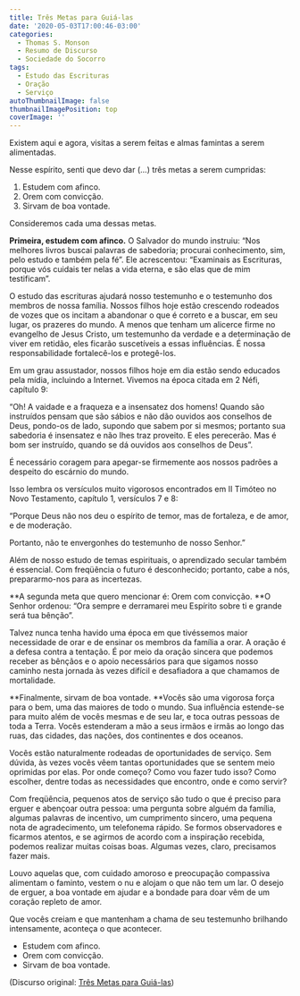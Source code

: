 ```yaml
---
title: Três Metas para Guiá-las
date: '2020-05-03T17:00:46-03:00'
categories:
  - Thomas S. Monson
  - Resumo de Discurso
  - Sociedade do Socorro
tags:
  - Estudo das Escrituras
  - Oração
  - Serviço
autoThumbnailImage: false
thumbnailImagePosition: top
coverImage: ''
---
```

Existem aqui e agora, visitas a serem feitas e almas famintas a serem alimentadas. 

Nesse espírito, senti que devo dar (...) três metas a serem cumpridas:

1. Estudem com afinco.
2. Orem com convicção.
3. Sirvam de boa vontade.

Consideremos cada uma dessas metas. 

**Primeira, estudem com afinco.** O Salvador do mundo instruiu: “Nos melhores livros buscai palavras de sabedoria; procurai conhecimento, sim, pelo estudo e também pela fé”. Ele acrescentou: “Examinais as Escrituras, porque vós cuidais ter nelas a vida eterna, e são elas que de mim testificam”.

O estudo das escrituras ajudará nosso testemunho e o testemunho dos membros de nossa família. Nossos filhos hoje estão crescendo rodeados de vozes que os incitam a abandonar o que é correto e a buscar, em seu lugar, os prazeres do mundo. A menos que tenham um alicerce firme no evangelho de Jesus Cristo, um testemunho da verdade e a determinação de viver em retidão, eles ficarão suscetíveis a essas influências. É nossa responsabilidade fortalecê-los e protegê-los.

Em um grau assustador, nossos filhos hoje em dia estão sendo educados pela mídia, incluindo a Internet. Vivemos na época citada em 2 Néfi, capítulo 9:

“Oh! A vaidade e a fraqueza e a insensatez dos homens! Quando são instruídos pensam que são sábios e não dão ouvidos aos conselhos de Deus, pondo-os de lado, supondo que sabem por si mesmos; portanto sua sabedoria é insensatez e não lhes traz proveito. E eles perecerão. Mas é bom ser instruído, quando se dá ouvidos aos conselhos de Deus”.

É necessário coragem para apegar-se firmemente aos nossos padrões a despeito do escárnio do mundo.

Isso lembra os versículos muito vigorosos encontrados em II Timóteo no Novo Testamento, capítulo 1, versículos 7 e 8:

“Porque Deus não nos deu o espírito de temor, mas de fortaleza, e de amor, e de moderação.

Portanto, não te envergonhes do testemunho de nosso Senhor.”

Além de nosso estudo de temas espirituais, o aprendizado secular também é essencial. Com freqüência o futuro é desconhecido; portanto, cabe a nós, prepararmo-nos para as incertezas. 

**A segunda meta que quero mencionar é: Orem com convicção.  **O Senhor ordenou: “Ora sempre e derramarei meu Espírito sobre ti e grande será tua bênção”.

Talvez nunca tenha havido uma época em que tivéssemos maior necessidade de orar e de ensinar os membros da família a orar. A oração é a defesa contra a tentação. É por meio da oração sincera que podemos receber as bênçãos e o apoio necessários para que sigamos nosso caminho nesta jornada às vezes difícil e desafiadora a que chamamos de mortalidade.

**Finalmente, sirvam de boa vontade.  **Vocês são uma vigorosa força para o bem, uma das maiores de todo o mundo. Sua influência estende-se para muito além de vocês mesmas e de seu lar, e toca outras pessoas de toda a Terra. Vocês estenderam a mão a seus irmãos e irmãs ao longo das ruas, das cidades, das nações, dos continentes e dos oceanos.

Vocês estão naturalmente rodeadas de oportunidades de serviço. Sem dúvida, às vezes vocês vêem tantas oportunidades que se sentem meio oprimidas por elas. Por onde começo? Como vou fazer tudo isso? Como escolher, dentre todas as necessidades que encontro, onde e como servir?

Com freqüência, pequenos atos de serviço são tudo o que é preciso para erguer e abençoar outra pessoa: uma pergunta sobre alguém da família, algumas palavras de incentivo, um cumprimento sincero, uma pequena nota de agradecimento, um telefonema rápido. Se formos observadores e ficarmos atentos, e se agirmos de acordo com a inspiração recebida, podemos realizar muitas coisas boas. Algumas vezes, claro, precisamos fazer mais.

Louvo aquelas que, com cuidado amoroso e preocupação compassiva alimentam o faminto, vestem o nu e alojam o que não tem um lar. O desejo de erguer, a boa vontade em ajudar e a bondade para doar vêm de um coração repleto de amor. 

Que vocês creiam e que mantenham a chama de seu testemunho brilhando intensamente, aconteça o que acontecer.

* Estudem com afinco.
* Orem com convicção.
* Sirvam de boa vontade.

(Discurso original: [Três Metas para Guiá-las](https://www.churchofjesuschrist.org/study/general-conference/2007/10/three-goals-to-guide-you?lang=por))
